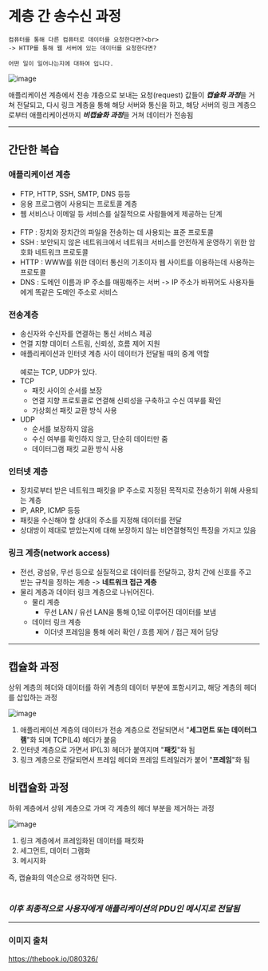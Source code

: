 # 계층 간 송수신 과정
```
컴퓨터를 통해 다른 컴퓨터로 데이터를 요청한다면?<br>
-> HTTP를 통해 웹 서버에 있는 데이터를 요청한다면?

어떤 일이 일어나는지에 대하여 입니다.
```
![image](https://thebook.io/img/080326/094_1.jpg)

애플리케이션 계층에서 전송 걔층으로 보내는 요청(request) 값들이 ***캡슐화 과정***을 거쳐 전달되고, 다시 링크 계층을 통해 해당 서버와 통신을 하고, 해당 서버의 링크 계층으로부터 애플리케이션까지 ***비캡슐화 과정***을 거쳐 데이터가 전송됨


---
## **간단한 복습**

### 애플리케이션 계층
- FTP, HTTP, SSH, SMTP, DNS 등등
- 응용 프로그램이 사용되는 프로토콜 계층
- 웹 서비스나 이메일 등 서비스를 실질적으로 사람들에게 제공하는 단계
<br><br>
- FTP : 장치와 장치간의 파일을 전송하는 데 사용되는 표준 프로토콜
- SSH : 보안되지 않은 네트워크에서 네트워크 서비스를 안전하게 운영하기 위한 암호화 네트워크 프로토콜
- HTTP : WWW를 위한 데이터 통신의 기초이자 웹 사이트를 이용하는데 사용하는 프로토콜
- DNS : 도메인 이름과 IP 주소를 매핑해주는 서버 -> IP 주소가 바뀌어도 사용자들에게 똑같은 도메인 주소로 서비스

### 전송계층
- 송신자와 수신자를 연결하는 통신 서비스 제공
- 연결 지향 데이터 스트림, 신뢰성, 흐름 제어 지원
- 애플리케이션과 인터넷 계층 사이 데이터가 전달될 때의 중계 역할
<br><br>
예로는 TCP, UDP가 있다.
- TCP
    - 패킷 사이의 순서를 보장
    - 연결 지향 프로토콜로 연결해 신뢰성을 구축하고 수신 여부를 확인
    - 가상회선 패킷 교환 방식 사용
- UDP
    - 순서를 보장하지 않음
    - 수신 여부를 확인하지 않고, 단순히 데이터만 줌
    - 데이터그램 패킷 교환 방식 사용

### 인터넷 계층
- 장치로부터 받은 네트워크 패킷을 IP 주소로 지정된 목적지로 전송하기 위해 사용되는 계층
- IP, ARP, ICMP 등등
- 패킷을 수신해야 할 상대의 주소를 지정해 데이터를 전달
- 상대방이 제대로 받았는지에 대해 보장하지 않는 비연결형적인 특징을 가지고 있음

### 링크 계층(network access)
- 전선, 광섬유, 무선 등으로 실질적으로 데이터를 전달하고, 장치 간에 신호를 주고 받는 규칙을 정하는 계층 -> **네트워크 접근 계층**
- 물리 계층과 데이터 링크 계층으로 나뉘어진다.
    - 물리 계층
        - 무선 LAN / 유선 LAN을 통해 0,1로 이루어진 데이터를 보냄
    - 데이터 링크 계층
        - 이더넷 프레임을 통해 에러 확인 / 흐름 제어 / 접근 제어 담당
---

## 캡슐화 과정
상위 계층의 헤더와 데이터를 하위 계층의 데이터 부분에 포함시키고, 해당 계층의 헤더를 삽입하는 과정

![image](https://thebook.io/img/080326/094_2.jpg)

1. 애플리케이션 계층의 데이터가 전송 계층으로 전달되면서 "**세그먼트 또는 데이터그램**"화 되며 TCP(L4) 헤더가 붙음
2. 인터넷 계층으로 가면서 IP(L3) 헤더가 붙여지며 "**패킷**"화 됨
3. 링크 계층으로 전달되면서 프레임 헤더와 프레임 트레일러가 붙어 "**프레임**"화 됨

## 비캡슐화 과정
하위 계층에서 상위 계층으로 가며 각 계층의 헤더 부분을 제거하는 과정

![image](https://thebook.io/img/080326/095.jpg)

1. 링크 계층에서 프레임화된 데이터를 패킷화
2. 세그먼트, 데이터 그램화
3. 메시지화

즉, 캡슐화의 역순으로 생각하면 된다.<br><br>
### ***이후 최종적으로 사용자에게 애플리케이션의 PDU인 메시지로 전달됨***

---
### 이미지 출처
https://thebook.io/080326/

